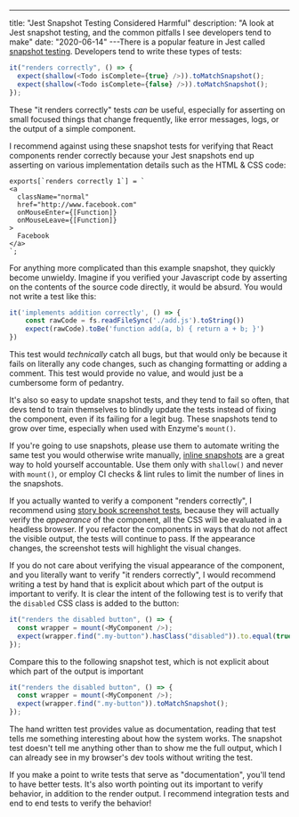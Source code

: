 ---

title: "Jest Snapshot Testing Considered Harmful"
description: "A look at Jest snapshot testing, and the common pitfalls I see developers tend to make"
date: "2020-06-14"
---There is a popular feature in Jest called [snapshot testing](https://jestjs.io/docs/en/snapshot-testing). Developers tend to write these types of tests:

```js
it("renders correctly", () => {
  expect(shallow(<Todo isComplete={true} />)).toMatchSnapshot();
  expect(shallow(<Todo isComplete={false} />)).toMatchSnapshot();
});
```

These "it renders correctly" tests _can_ be useful, especially for asserting on small focused things that change frequently, like error messages, logs, or the output of a simple component.

I recommend against using these snapshot tests for verifying that React components render correctly because your Jest snapshots end up asserting on various implementation details such as the HTML & CSS code:

```
exports[`renders correctly 1`] = `
<a
  className="normal"
  href="http://www.facebook.com"
  onMouseEnter={[Function]}
  onMouseLeave={[Function]}
>
  Facebook
</a>
`;
```

For anything more complicated than this example snapshot, they quickly become unwieldy. Imagine if you verified your Javascript code by asserting on the contents of the source code directly, it would be absurd. You would not write a test like this:

```js
it('implements addition correctly', () => {
    const rawCode = fs.readFileSync('./add.js').toString())
    expect(rawCode).toBe('function add(a, b) { return a + b; }')
})
```

This test would _technically_ catch all bugs, but that would only be because it fails on literally any code changes, such as changing formatting or adding a comment. This test would provide no value, and would just be a cumbersome form of pedantry.

It's also so easy to update snapshot tests, and they tend to fail so often, that devs tend to train themselves to blindly update the tests instead of fixing the component, even if its failing for a legit bug. These snapshots tend to grow over time, especially when used with Enzyme's `mount()`.

If you're going to use snapshots, please use them to automate writing the same test you would otherwise write manually, [inline snapshots](https://jestjs.io/docs/en/snapshot-testing#inline-snapshots) are a great way to hold yourself accountable. Use them only with `shallow()` and never with `mount()`, or employ CI checks & lint rules to limit the number of lines in the snapshots.

If you actually wanted to verify a component "renders correctly", I recommend using [story book screenshot tests](https://storybook.js.org/docs/testing/automated-visual-testing/), because they will actually verify the _appearance_ of the component, all the CSS will be evaluated in a headless browser. If you refactor the components in ways that do not affect the visible output, the tests will continue to pass. If the appearance changes, the screenshot tests will highlight the visual changes.

If you do not care about verifying the visual appearance of the component, and you literally want to verify "it renders correctly", I would recommend writing a test by hand that is explicit about which part of the output is important to verify. It is clear the intent of the following test is to verify that the `disabled` CSS class is added to the button:

```js
it("renders the disabled button", () => {
  const wrapper = mount(<MyComponent />);
  expect(wrapper.find(".my-button").hasClass("disabled")).to.equal(true);
});
```

Compare this to the following snapshot test, which is not explicit about which part of the output is important

```js
it("renders the disabled button", () => {
  const wrapper = mount(<MyComponent />);
  expect(wrapper.find(".my-button")).toMatchSnapshot();
});
```

The hand written test provides value as documentation, reading that test tells me something interesting about how the system works. The snapshot test doesn't tell me anything other than to show me the full output, which I can already see in my browser's dev tools without writing the test.

If you make a point to write tests that serve as "documentation", you'll tend to have better tests. It's also worth pointing out its important to verify behavior, in addition to the render output. I recommend integration tests and end to end tests to verify the behavior!
